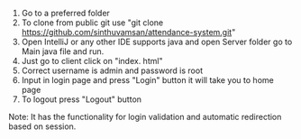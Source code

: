 1. Go to a preferred folder
2. To clone from public git use "git clone https://github.com/sinthuvamsan/attendance-system.git"
3. Open IntelliJ or any other IDE supports java and open Server folder go to Main java file and run.
4. Just go to client click on "index. html"
5. Correct username is admin and password is root
6. Input in login page and press "Login" button it will take you to home page
7. To logout press "Logout" button

Note: It has the functionality for login validation and automatic redirection based on session.